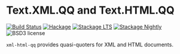 
Text.XML.QQ and Text.HTML.QQ
============================

[![Build Status](https://secure.travis-ci.org/cdepillabout/xml-html-qq.svg)](http://travis-ci.org/cdepillabout/xml-html-qq)
[![Hackage](https://img.shields.io/hackage/v/xml-html-qq.svg)](https://hackage.haskell.org/package/xml-html-qq)
[![Stackage LTS](http://stackage.org/package/xml-html-qq/badge/lts)](http://stackage.org/lts/package/xml-html-qq)
[![Stackage Nightly](http://stackage.org/package/xml-html-qq/badge/nightly)](http://stackage.org/nightly/package/xml-html-qq)
![BSD3 license](https://img.shields.io/badge/license-BSD3-blue.svg)

`xml-html-qq` provides quasi-quoters for XML and HTML documents.
